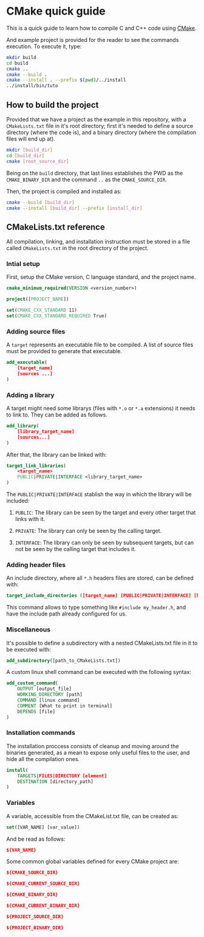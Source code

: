 # CMake quick guide

This is a quick guide to learn how to compile C and C++ code using [CMake](https://cmake.org/).

And example project is provided for the reader to see the commands execution. To execute it, type:

```bash
mkdir build
cd build
cmake ..
cmake --build .
cmake --install . --prefix $(pwd)/../install
../install/bin/tuto
```

## How to build the project

Provided that we have a project as the example in this repository, with a `CMakeLists.txt` file in it's root directory; first it's needed to define a source directory (where the code is), and a binary directory (where the compilation files will end up at).

```bash
mkdir [build_dir]
cd [build_dir]
cmake [root_source_dir]
```

Being on the `build` directory, that last lines establishes the PWD as the `CMAKE_BINARY_DIR` and the command `..` as the `CMAKE_SOURCE_DIR`.

Then, the project is compiled and installed as:

```bash
cmake --build [build_dir]
cmake --install [build_dir] --prefix [install_dir]
```

## CMakeLists.txt reference

All compilation, linking, and installation instruction must be stored in a file called `CMakeLists.txt` in the root directory of the project.

### Intial setup

First, setup the CMake version, C language standard, and the project name.

```cmake
cmake_minimum_required(VERSION <version_number>)

project([PROJECT_NAME])

set(CMAKE_CXX_STANDARD 11)
set(CMAKE_CXX_STANDARD_REQUIRED True)
```

### Adding source files

A `target` represents an executable file to be compiled. A list of source files must be provided to generate that executable.

```cmake
add_executable(
    [target_name] 
    [sources ...]
)
```

### Adding a library

A target might need some librarys (files with `*.o` or `*.a` extensions) it needs to link to. They can be added as follows.

```cmake
add_library(
    [library_target_name]
    [sources...]
)
```

After that, the library can be linked with:

```cmake
target_link_libraries(
    <target_name> 
    PUBLIC|PRIVATE|INTERFACE <library_target_name>
)
```

The `PUBLIC|PRIVATE|INTERFACE` stablish the way in which the library will be included:

1. `PUBLIC`: The library can be seen by the target and every other target that links with it.

2. `PRIVATE`: The library can only be seen by the calling target.

3. `INTERFACE`: The library can only be seen by subsequent targets, but can not be seen by the calling target that includes it.

### Adding header files

An include directory, where all `*.h` headers files are stored, can be defined with:

```cmake
target_include_directories ([target_name] [PUBLIC|PRIVATE|INTERFACE] [header_folders ...])
```

This command allows to type something like `#include my_header.h`, and have the include path already configured for us.

### Miscellaneous

It's possible to define a subdirectory with a nested CMakeLists.txt file in it to be executed with:

```cmake
add_subdirectory([path_to_CMakeLists.txt])
```

A custom linux shell command can be executed with the following syntax:

```cmake
add_custom_command(
    OUTPUT [output_file]
    WORKING_DIRECTORY [path]
    COMMAND [linux command]
    COMMENT [What to print in terminal]
    DEPENDS [file]
)
```

### Installation commands

The installation proccess consists of cleanup and moving around the binaries generated, as a mean to expose only useful files to the user, and hide all the compilation ones.

```cmake
install(
    TARGETS|FILES|DIRECTORY [element] 
    DESTINATION [directory_path]
)
```

### Variables

A variable, accessible from the CMakeList.txt file, can be created as:

```cmake
set([VAR_NAME] [var_value])
```

And be read as follows:

```cmake
${VAR_NAME}
```

Some common global variables defined for every CMake project are:

```cmake
${CMAKE_SOURCE_DIR}

${CMAKE_CURRENT_SOURCE_DIR}

${CMAKE_BINARY_DIR}

${CMAKE_CURRENT_BINARY_DIR}

${PROJECT_SOURCE_DIR}

${PROJECT_BINARY_DIR}
```
